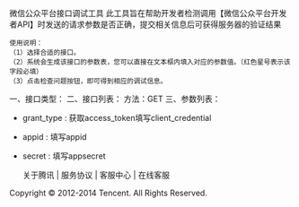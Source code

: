 微信公众平台接口调试工具
此工具旨在帮助开发者检测调用【微信公众平台开发者API】时发送的请求参数是否正确，提交相关信息后可获得服务器的验证结果

    使用说明：
    （1）选择合适的接口。
    （2）系统会生成该接口的参数表，您可以直接在文本框内填入对应的参数值。（红色星号表示该字段必填）
    （3）点击检查问题按钮，即可得到相应的调试信息。

一、接口类型：
二、接口列表：
方法：GET
三、参数列表：

* grant_type : 获取access_token填写client_credential
* appid : 填写appid
* secret : 填写appsecret

    关于腾讯 | 
    服务协议 | 
    客服中心 | 
    在线客服

Copyright © 2012-2014 Tencent. All Rights Reserved.



